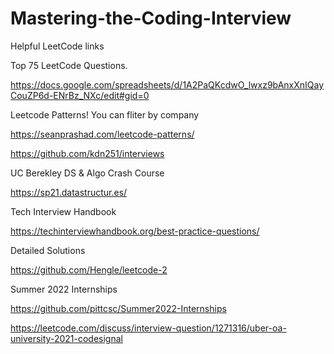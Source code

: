 # Mastering-the-Coding-Interview

Helpful LeetCode links

Top 75 LeetCode Questions.

https://docs.google.com/spreadsheets/d/1A2PaQKcdwO_lwxz9bAnxXnIQayCouZP6d-ENrBz_NXc/edit#gid=0


Leetcode Patterns! You can fliter by company

https://seanprashad.com/leetcode-patterns/

https://github.com/kdn251/interviews

UC Berekley DS & Algo Crash Course

https://sp21.datastructur.es/

Tech Interview Handbook

https://techinterviewhandbook.org/best-practice-questions/

Detailed Solutions

https://github.com/Hengle/leetcode-2

Summer 2022 Internships

https://github.com/pittcsc/Summer2022-Internships


https://leetcode.com/discuss/interview-question/1271316/uber-oa-university-2021-codesignal

